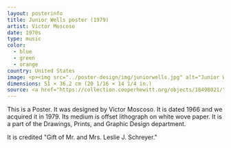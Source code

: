 ```yaml
---
layout: posterinfo
title: Junior Wells poster (1979)
artist: Victor Moscoso
date: 1970s
type: music
color: 
  - blue
  - green
  - orange
country: United States
image: <p><img src="../poster-design/img/juniorwells.jpg" alt="Junior Wells poster"/></p>
dimensions: 51 × 36.2 cm (20 1/16 × 14 1/4 in.)
source: <a href="https://collection.cooperhewitt.org/objects/18498021/"> https://collection.cooperhewitt.org/objects/18498021/ </a>
---
```


<p> This is a Poster. It was designed by Victor Moscoso. It is dated 1966 and we acquired it in 1979. Its medium is offset lithograph on white wove paper. It is a part of the Drawings, Prints, and Graphic Design department. </p>

<p> It is credited "Gift of Mr. and Mrs. Leslie J. Schreyer." </p>